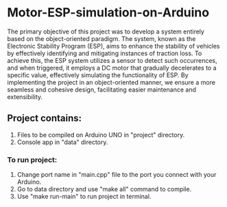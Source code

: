 # Motor-ESP-simulation-on-Arduino

The primary objective of this project was to develop a system entirely based on the object-oriented paradigm. The system, known as the Electronic Stability Program (ESP), aims to enhance the stability of vehicles by effectively identifying and mitigating instances of traction loss. To achieve this, the ESP system utilizes a sensor to detect such occurrences, and when triggered, it employs a DC motor that gradually decelerates to a specific value, effectively simulating the functionality of ESP. By implementing the project in an object-oriented manner, we ensure a more seamless and cohesive design, facilitating easier maintenance and extensibility.


## Project contains:
1. Files to be compiled on Arduino UNO in "project" directory.
2. Console app in "data" directory.

### To run project:
1. Change port name in "main.cpp" file to the port you connect with your Arduino.
2. Go to data directory and use "make all" command to compile.
3. Use "make run-main" to run project in terminal.

